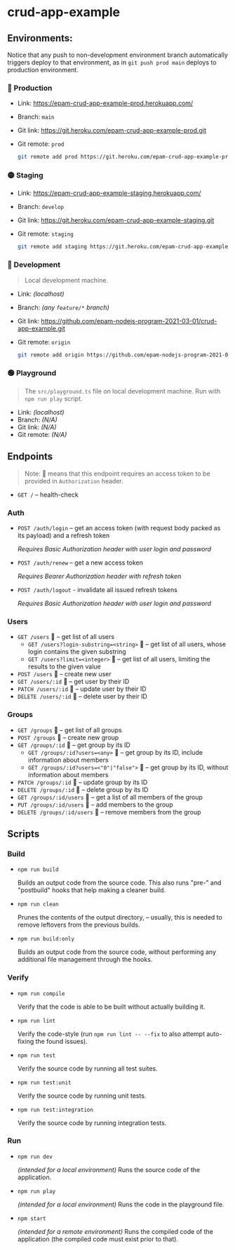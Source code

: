 # crud-app-example

## Environments:

Notice that any push to non-development environment branch automatically triggers deploy to that environment, as in `git push prod main` deploys to production environment.

### 🔴 Production

- Link: https://epam-crud-app-example-prod.herokuapp.com/
- Branch: `main`
- Git link: https://git.heroku.com/epam-crud-app-example-prod.git
- Git remote: `prod`

	```sh
	git remote add prod https://git.heroku.com/epam-crud-app-example-prod.git
	```

### 🟡 Staging

- Link: https://epam-crud-app-example-staging.herokuapp.com/
- Branch: `develop`
- Git link: https://git.heroku.com/epam-crud-app-example-staging.git
- Git remote: `staging`

	```sh
	git remote add staging https://git.heroku.com/epam-crud-app-example-staging.git
	```

### 🔵 Development

> Local development machine.

- Link: _(localhost)_
- Branch: _(any `feature/*` branch)_
- Git link: https://github.com/epam-nodejs-program-2021-03-01/crud-app-example.git
- Git remote: `origin`

	```sh
	git remote add origin https://github.com/epam-nodejs-program-2021-03-01/crud-app-example.git
	```

### 🟢 Playground

> The `src/playground.ts` file on local development machine. Run with `npm run play` script.

- Link: _(localhost)_
- Branch: _(N/A)_
- Git link: _(N/A)_
- Git remote: _(N/A)_

## Endpoints

> Note: 🔐 means that this endpoint requires an access token to be provided in `Authorization` header.

- `GET /` – health-check

### Auth

- `POST /auth/login` – get an access token (with request body packed as its payload) and a refresh token

	_Requires Basic Authorization header with user login and password_

- `POST /auth/renew` – get a new access token

	_Requires Bearer Authorization header with refresh token_

- `POST /auth/logout` - invalidate all issued refresh tokens

	_Requires Basic Authorization header with user login and password_

### Users

- `GET /users` 🔐 – get list of all users
	- `GET /users?login-substring=<string>` 🔐 – get list of all users, whose login contains the given substring
	- `GET /users?limit=<integer>` 🔐 – get list of all users, limiting the results to the given value
- `POST /users` 🔐 – create new user
- `GET /users/:id` 🔐 – get user by their ID
- `PATCH /users/:id` 🔐 – update user by their ID
- `DELETE /users/:id` 🔐 – delete user by their ID

### Groups

- `GET /groups` 🔐 – get list of all groups
- `POST /groups` 🔐 – create new group
- `GET /groups/:id` 🔐 – get group by its ID
	- `GET /groups/:id?users=<any>` 🔐 – get group by its ID, include information about members
	- `GET /groups/:id?users=<"0"|"false">` 🔐 – get group by its ID, without information about members
- `PATCH /groups/:id` 🔐 – update group by its ID
- `DELETE /groups/:id` 🔐 – delete group by its ID
- `GET /groups/:id/users` 🔐 – get a list of all members of the group
- `PUT /groups/:id/users` 🔐 – add members to the group
- `DELETE /groups/:id/users` 🔐 – remove members from the group

## Scripts

### Build

- `npm run build`

	Builds an output code from the source code. This also runs "pre-" and "postbuild" hooks that help making a cleaner build.

- `npm run clean`

	Prunes the contents of the output directory, – usually, this is needed to remove leftovers from the previous builds.

- `npm run build:only`

	Builds an output code from the source code, without performing any additional file management through the hooks.

### Verify

- `npm run compile`

	Verify that the code is able to be built without actually building it.

- `npm run lint`

	Verify the code-style (run `npm run lint -- --fix` to also attempt auto-fixing the found issues).

- `npm run test`

	Verify the source code by running all test suites.

- `npm run test:unit`

	Verify the source code by running unit tests.

- `npm run test:integration`

	Verify the source code by running integration tests.

### Run

- `npm run dev`

	_(intended for a local environment)_ Runs the source code of the application.

- `npm run play`

	_(intended for a local environment)_ Runs the code in the playground file.

- `npm start`

	_(intended for a remote environment)_ Runs the compiled code of the application (the compiled code must exist prior to that).
